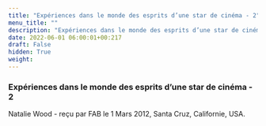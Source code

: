 ```yaml
---
title: "Expériences dans le monde des esprits d’une star de cinéma - 2"
menu_title: ""
description: "Expériences dans le monde des esprits d’une star de cinéma - 2"
date: 2022-06-01 06:00:01+00:217
draft: False
hidden: True
weight:
---
```

### Expériences dans le monde des esprits d’une star de cinéma - 2

Natalie Wood - reçu par FAB le 1 Mars 2012, Santa Cruz, Californie, USA.




